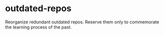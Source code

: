 # outdated-repos
Reorganize redundant outdated repos. Reserve them only to commemorate the learning process of the past.

